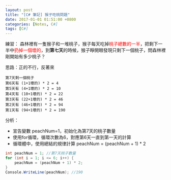 ```yaml
---
layout: post
title: "[C# 筆記] 猴子吃桃問題"
date: 2017-01-01 01:51:00 +0800
categories: [Notes, C#]
tags: [C#]
---
```

練習：
森林裡有一隻猴子和一堆桃子，猴子每天吃掉<span style="color: red;">桃子總數的一半</span>，把剩下一半中<span style="color: red;">扔掉一個壞的</span>，到**第七天**的時候，猴子睜開眼發現只剩下一個桃子，問森林裡剛開始有多少桃子？

思路：正的不行，反著來
```text
第7天剩一個桃子
第6天有 (1+1壞的) * 2 = 4
第5天有 (4+1壞的) * 2 = 10
第4天有 (10+1壞的) * 2 = 22
第3天有 (22+1壞的) * 2 = 46
第2天有 (46+1壞的) * 2 = 94
第1天有 (94+1壞的) * 2 = 190
```
分析：
- 宣告變數 peachNum=1，初始化為第7天的桃子數量
- 使用for循環，循環次數為6，對應第6天一直到第一天的計算
- 循環體中，使用總結的規律計算 peachNum = (peachNum + 1) * 2

```c#
int peachNum = 1; //第7天桃子數量
for (int i = 1; i <= 6; i++) {
    peachNum = (peachNum + 1) * 2;
}
Console.WriteLine(peachNum); //190
```

